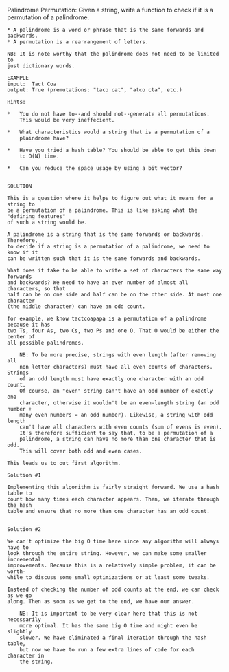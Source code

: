 Palindrome Permutation: Given a string, write a function to check if it is a permutation 
of a palindrome. 

    * A palindrome is a word or phrase that is the same forwards and backwards.
    * A permutation is a rearrangement of letters.
    
    NB: It is note worthy that the palindrome does not need to be limited to
    just dictionary words.

    EXAMPLE
    input:  Tact Coa
    output: True (premutations: "taco cat", "atco cta", etc.)

    Hints:

    *   You do not have to--and should not--generate all permutations.
        This would be very ineffecient.

    *   What characteristics would a string that is a permutation of a
        plaindrome have?

    *   Have you tried a hash table? You should be able to get this down
        to O(N) time.

    *   Can you reduce the space usage by using a bit vector?


    SOLUTION

    This is a question where it helps to figure out what it means for a string to
    be a permutation of a palindrome. This is like asking what the "defining features"
    of such a string would be.
    
    A palindrome is a string that is the same forwards or backwards. Therefore,
    to decide if a string is a permutation of a palindrome, we need to know if it
    can be written such that it is the same forwards and backwards.

    What does it take to be able to write a set of characters the same way forwards
    and backwards? We need to have an even number of almost all characters, so that
    half can be on one side and half can be on the other side. At most one character
    (the middle character) can have an odd count.
    
    for example, we know tactcoapapa is a permutation of a palindrome because it has
    two Ts, four As, two Cs, two Ps and one O. That O would be either the center of
    all possible palindromes.
    
        NB: To be more precise, strings with even length (after removing all
        non letter characters) must have all even counts of characters. Strings
        of an odd length must have exactly one character with an odd count.
        Of course, an "even" string can't have an odd number of exactly one 
        character, otherwise it wouldn't be an even-length string (an odd number +
        many even numbers = an odd number). Likewise, a string with odd length
        can't have all characters with even counts (sum of evens is even).
        It's therefore sufficient to say that, to be a permutation of a
        palindrome, a string can have no more than one character that is odd.
        This will cover both odd and even cases.

    This leads us to out first algorithm.

    Solution #1

    Implementing this algorithm is fairly straight forward. We use a hash table to
    count how many times each character appears. Then, we iterate through the hash
    table and ensure that no more than one character has an odd count.

    
    Solution #2

    We can't optimize the big O time here since any algorithm will always have to
    look through the entire string. However, we can make some smaller incremental
    improvements. Because this is a relatively simple problem, it can be worth-
    while to discuss some small optimizations or at least some tweaks.
    
    Instead of checking the number of odd counts at the end, we can check as we go
    along. Then as soon as we get to the end, we have our answer.
    
        NB: It is important to be very clear here that this is not necessarily
        more optimal. It has the same big O time and might even be slightly
        slower. We have eliminated a final iteration through the hash table,
        but now we have to run a few extra lines of code for each character in
        the string. 
